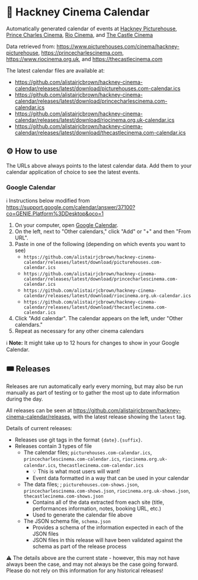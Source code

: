 # 📆 Hackney Cinema Calendar

Automatically generated calendar of events at
[Hackney Picturehouse](https://maps.app.goo.gl/jvF1xUkQsoJnHoeZA),
[Prince Charles Cinema](https://maps.app.goo.gl/PHF1xWvKAYhS6vPCA),
[Rio Cinema](https://maps.app.goo.gl/ADne8QJKvNvjrbp46), and
[The Castle Cinema](https://maps.app.goo.gl/Y4Nu2SEaaRo9TEpn9)

Data retrieved from: https://www.picturehouses.com/cinema/hackney-picturehouse,
https://princecharlescinema.com, https://www.riocinema.org.uk, and
https://thecastlecinema.com

The latest calendar files are available at:

- https://github.com/alistairjcbrown/hackney-cinema-calendar/releases/latest/download/picturehouses.com-calendar.ics
- https://github.com/alistairjcbrown/hackney-cinema-calendar/releases/latest/download/princecharlescinema.com-calendar.ics
- https://github.com/alistairjcbrown/hackney-cinema-calendar/releases/latest/download/riocinema.org.uk-calendar.ics
- https://github.com/alistairjcbrown/hackney-cinema-calendar/releases/latest/download/thecastlecinema.com-calendar.ics

## ⚙️ How to use

The URLs above always points to the latest calendar data. Add them to your
calendar application of choice to see the latest events.

### Google Calendar

ℹ️ Instructions below modified from
https://support.google.com/calendar/answer/37100?co=GENIE.Platform%3DDesktop&oco=1

1. On your computer, open [Google Calendar](https://calendar.google.com/).
2. On the left, next to "Other calendars," click "Add" or "+" and then "From
   URL".
3. Paste in one of the following (depending on which events you want to see)
   - `https://github.com/alistairjcbrown/hackney-cinema-calendar/releases/latest/download/picturehouses.com-calendar.ics`
   - `https://github.com/alistairjcbrown/hackney-cinema-calendar/releases/latest/download/princecharlescinema.com-calendar.ics`
   - `https://github.com/alistairjcbrown/hackney-cinema-calendar/releases/latest/download/riocinema.org.uk-calendar.ics`
   - `https://github.com/alistairjcbrown/hackney-cinema-calendar/releases/latest/download/thecastlecinema.com-calendar.ics`
4. Click "Add calendar". The calendar appears on the left, under "Other
   calendars."
5. Repeat as necessary for any other cinema calendars

ℹ️ **Note:** It might take up to 12 hours for changes to show in your Google
Calendar.

## 🎟 Releases

Releases are run automatically early every morning, but may also be run manually
as part of testing or to gather the most up to date information during the day.

All releases can be seen at
https://github.com/alistairjcbrown/hackney-cinema-calendar/releases, with the
latest release showing the `latest` tag.

Details of current releases:

- Releases use git tags in the format `{date}.{suffix}`.
- Releases contain 3 types of file
  - The calendar files; `picturehouses.com-calendar.ics`,
    `princecharlescinema.com-calendar.ics`, `riocinema.org.uk-calendar.ics`,
    `thecastlecinema.com-calendar.ics`
    - 💡 This is what most users will want!
    - Event data formatted in a way that can be used in your calendar
  - The data files; ; `picturehouses.com-shows.json`,
    `princecharlescinema.com-shows.json`, `riocinema.org.uk-shows.json`,
    `thecastlecinema.com-shows.json`
    - Contains all of the data extracted from each site (title, performances
      information, notes, booking URL, etc.)
    - Used to generate the calendar file above
  - The JSON schema file, `schema.json`
    - Provides a schema of the information expected in each of the JSON files
    - JSON files in this release will have been validated against the schema as
      part of the release process

⚠️ The details above are the current state - however, this may not have always
been the case, and may not always be the case going forward. Please do not rely
on this information for any historical releases!

